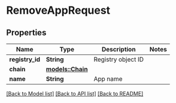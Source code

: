 # RemoveAppRequest

## Properties

Name | Type | Description | Notes
------------ | ------------- | ------------- | -------------
**registry_id** | **String** | Registry object ID | 
**chain** | [**models::Chain**](Chain.md) |  | 
**name** | **String** | App name | 

[[Back to Model list]](../README.md#documentation-for-models) [[Back to API list]](../README.md#documentation-for-api-endpoints) [[Back to README]](../README.md)



